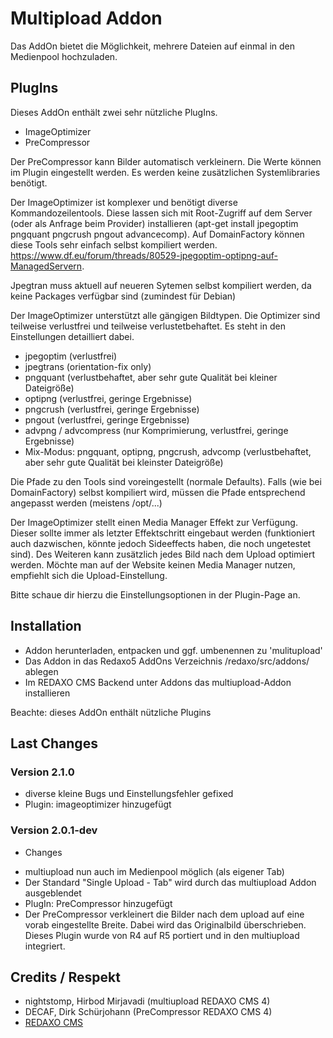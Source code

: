 Multipload Addon
================


Das AddOn bietet die Möglichkeit, mehrere Dateien auf einmal in den Medienpool hochzuladen.

PlugIns
-------

Dieses AddOn enthält zwei sehr nützliche PlugIns.

* ImageOptimizer
* PreCompressor

Der PreCompressor kann Bilder automatisch verkleinern. Die Werte können im Plugin eingestellt werden. Es werden keine zusätzlichen Systemlibraries benötigt.

Der ImageOptimizer ist komplexer und benötigt diverse Kommandozeilentools. Diese lassen sich mit Root-Zugriff auf dem Server (oder als Anfrage beim Provider) installieren (apt-get install jpegoptim pngquant pngcrush pngout advancecomp). Auf DomainFactory können diese Tools sehr einfach selbst kompiliert werden. https://www.df.eu/forum/threads/80529-jpegoptim-optipng-auf-ManagedServern.

Jpegtran muss aktuell auf neueren Sytemen selbst kompiliert werden, da keine Packages verfügbar sind (zumindest für Debian)

Der ImageOptimizer unterstützt alle gängigen Bildtypen. Die Optimizer sind teilweise verlustfrei und teilweise verlustetbehaftet. Es steht in den Einstellungen detailliert dabei.

- jpegoptim (verlustfrei)
- jpegtrans (orientation-fix only)
- pngquant (verlustbehaftet, aber sehr gute Qualität bei kleiner Dateigröße)
- optipng (verlustfrei, geringe Ergebnisse)
- pngcrush (verlustfrei, geringe Ergebnisse)
- pngout (verlustfrei, geringe Ergebnisse)
- advpng / advcompress (nur Komprimierung, verlustfrei, geringe Ergebnisse)
- Mix-Modus: pngquant, optipng, pngcrush, advcomp (verlustbehaftet, aber sehr gute Qualität bei kleinster Dateigröße)

Die Pfade zu den Tools sind voreingestellt (normale Defaults). Falls (wie bei DomainFactory) selbst kompiliert wird, müssen die Pfade entsprechend angepasst werden (meistens /opt/...)

Der ImageOptimizer stellt einen Media Manager Effekt zur Verfügung. Dieser sollte immer als letzter Effektschritt eingebaut werden (funktioniert auch dazwischen, könnte jedoch Sideeffects haben, die noch ungetestet sind). Des Weiteren kann zusätzlich jedes Bild nach dem Upload optimiert werden. Möchte man auf der Website keinen Media Manager nutzen, empfiehlt sich die Upload-Einstellung.

Bitte schaue dir hierzu die Einstellungsoptionen in der Plugin-Page an.

Installation
-------

* Addon herunterladen, entpacken und ggf. umbenennen zu 'mulitupload'
* Das Addon in das Redaxo5 AddOns Verzeichnis /redaxo/src/addons/ ablegen
* Im REDAXO CMS Backend unter Addons das multiupload-Addon installieren

Beachte: dieses AddOn enthält nützliche Plugins

Last Changes
-------
### Version 2.1.0 ####
* diverse kleine Bugs und Einstellungsfehler gefixed
* Plugin: imageoptimizer hinzugefügt

### Version 2.0.1-dev ####

- Changes
* multiupload nun auch im Medienpool möglich (als eigener Tab)
* Der Standard "Single Upload - Tab" wird durch das multiupload Addon ausgeblendet
* PlugIn: PreCompressor hinzugefügt
* Der PreCompressor verkleinert die Bilder nach dem upload auf eine vorab eingestellte Breite. Dabei wird das Originalbild überschrieben. Dieses Plugin wurde von R4 auf R5 portiert und in den multiupload integriert.

Credits / Respekt
-------

* nightstomp, Hirbod Mirjavadi (multiupload REDAXO CMS 4)
* DECAF, Dirk Schürjohann (PreCompressor REDAXO CMS 4)
* [REDAXO CMS](http://www.redaxo.org)
